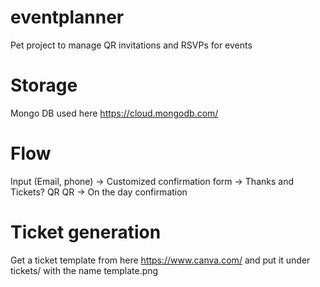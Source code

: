 # eventplanner
Pet project to manage QR invitations and RSVPs for events


# Storage
Mongo DB used here https://cloud.mongodb.com/

# Flow
Input (Email, phone) -> Customized confirmation form -> Thanks and Tickets? QR
QR -> On the day confirmation

# Ticket generation
Get a ticket template from here https://www.canva.com/ and put it under tickets/ with the name template.png